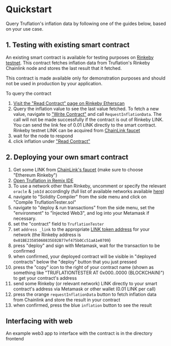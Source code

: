 # Quickstart

Query Truflation's inflation data by following one of the guides below, based on your use case.

## 1. Testing with existing smart contract

An existing smart contract is available for testing purposes on [Rinkeby testnet](https://rinkeby.etherscan.io/address/0x769dadc1bdBAF9d129D54981636Dcd96EdB57c0d). This contract fetches inflation data from Truflation's Rinkeby Chainlink node and stores the last result that it fetched.

This contract is made available only for demonstration purposes and should not be used in production by your application.

To query the contract
1. [Visit the "Read Contract" page on Rinkeby Etherscan](https://rinkeby.etherscan.io/address/0x769dadc1bdBAF9d129D54981636Dcd96EdB57c0d#readContract)
2. Query the inflation value to see the last value fetched. To fetch a new value, navigate to ["Write Contract"](https://rinkeby.etherscan.io/address/0x769dadc1bdBAF9d129D54981636Dcd96EdB57c0d#writeContract) and call `RequestInflationData`. The call will not be made successfully if the contract is out of Rinkeby LINK. You can send the link fee of 0.01 LINK directly to the smart contract. Rinkeby testnet LINK
   can be acquired from [ChainLink faucet](https://faucets.chain.link/)
3. wait for the node to respond
4. click inflation under ["Read Contract"](https://rinkeby.etherscan.io/address/0x769dadc1bdBAF9d129D54981636Dcd96EdB57c0d#readContract)

## 2. Deploying your own smart contract

1. Get some LINK from [ChainLink's faucet](https://faucets.chain.link/) (make sure to choose "Ethereum Rinkeby")
2. [Open Truflation in Remix IDE](https://remix.ethereum.org/#url=https://raw.githubusercontent.com/truflation/quickstart/main/TruflationTester.sol)
3. To use a network other than Rinkeby, uncomment or specify the relevant `oracle` & `jobId` accordingly (full list of available networks available  [here](https://github.com/truflation/quickstart/blob/main/README.md))
4. navigate to "Solidity Compiler" from the side menu and click on "Compile TruflationTester.sol"
5. navigate to "deploy & run transactions" from the side menu, set the "environment" to "Injected Web3", and log into your Metamask if necessary.
6. set the "contract" field to `TruflationTester`
7. set `address _link` to the appropriate [LINK token address](https://docs.chain.link/docs/link-token-contracts/) for your network (the Rinkeby address is `0x01BE23585060835E02B77ef475b0Cc51aA1e0709`)
8. press "deploy" and sign with Metamask, wait for the transaction to be confirmed
9. when confirmed, your deployed contract will be visible in "deployed contracts" below the "deploy" button that you just pressed
10. press the "copy" icon to the right of your contract name (shown as something like "TRUFLATIONTESTER AT 0x000..0000 (BLOCKCHAIN)") to get your contract's address
11. send some Rinkeby (or relevant network) LINK directly to your smart contract's address via Metamask or other wallet (0.01 LINK per call)
12. press the orange `requestInflationData` button to fetch inflation data from Chainlink and store the result in your contract
13. when confirmed, press the blue `inflation` button to see the result

## Interfacing with web

An example web3 app to interface with the contract is in the directory frontend